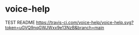 # voice-help
TEST README
https://travis-ci.com/voice-help/voice-help.svg?token=uGVQ9nqGWJWxx9e13NzB&branch=main
